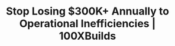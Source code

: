 ---
layout: "layouts/automationSales.njk"
title: "Stop Losing $300K+ Annually to Operational Inefficiencies | 100XBuilds"
description: "The only performance-guaranteed automation solution for $5M-$50M luxury home builders. 15-25% operational efficiency gains within 90 days or you don't pay."
permalink: "/luxury-builder-automation/"
---
